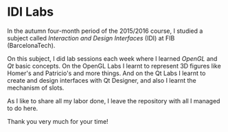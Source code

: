 # IDI Labs

In the autumn four-month period of the 2015/2016 course, I studied a subject called *Interaction and Design Interfaces* (IDI) at FIB (BarcelonaTech).

On this subject, I did lab sessions each week where I learned *OpenGL* and *Qt* basic concepts. On the OpenGL Labs I learnt to represent 3D figures like Homer's and Patricio's and more things. And on the Qt Labs I learnt to create and design interfaces with Qt Designer, and also I learnt the mechanism of slots.

As I like to share all my labor done, I leave the repository with all I managed to do here.

Thank you very much for your time!
